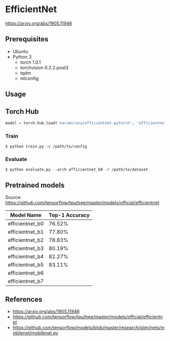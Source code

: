 # EfficientNet

https://arxiv.org/abs/1905.11946

## Prerequisites

- Ubuntu
- Python 3
  - torch 1.0.1
  - torchvision 0.2.2.post3
  - tqdm
  - mlconfig

## Usage

## Torch Hub

```python
model = torch.hub.load('narumiruna/efficientnet-pytorch', 'efficientnet_b0', pretrained=True)
```

### Train

```shell
$ python train.py -c /path/to/config
```

### Evaluate

```shell
$ python evaluate.py --arch efficientnet_b0 -r /path/to/dataset
```

## Pretrained models

Source: https://github.com/tensorflow/tpu/tree/master/models/official/efficientnet

| Model Name | Top-1 Accuracy |
| ------ | ------ |
| efficientnet_b0 | 76.52% |
| efficientnet_b1 | 77.80% |
| efficientnet_b2 | 78.83% |
| efficientnet_b3 | 80.19% |
| efficientnet_b4 | 82.27% |
| efficientnet_b5 | 83.11% |
| efficientnet_b6 |  |
| efficientnet_b7 |  |

## References

- https://arxiv.org/abs/1905.11946
- https://github.com/tensorflow/tpu/tree/master/models/official/efficientnet
- https://github.com/tensorflow/models/blob/master/research/slim/nets/mobilenet/mobilenet.py
